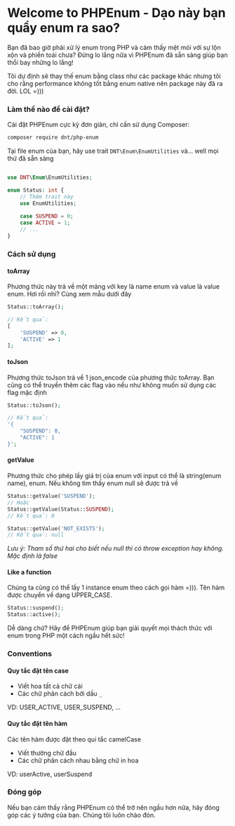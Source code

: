 # Welcome to PHPEnum - Dạo này bạn quẩy enum ra sao?

Bạn đã bao giờ phải xử lý enum trong PHP và cảm thấy mệt mỏi với sự lộn xộn và phiền toái chưa? Đừng lo lắng nữa vì
PHPEnum đã sẵn sàng giúp bạn thổi bay những lo lắng!

Tôi dự định sẽ thay thế enum bằng class như các package khác nhưng tôi cho rằng performance không tốt bằng enum native
nên package này đã ra đời. LOL =)))

### Làm thế nào để cài đặt?

Cài đặt PHPEnum cực kỳ đơn giản, chỉ cần sử dụng Composer:

```bash
composer require dnt/php-enum
```

Tại file enum của bạn, hãy use trait `DNT\Enum\EnumUtilities` và... well mọi thứ đã sẵn sàng

```php

use DNT\Enum\EnumUtilities;

enum Status: int {
    // Thêm trait này
    use EnumUtilities;
    
    case SUSPEND = 0;
    case ACTIVE = 1;
    // ...
}
```

### Cách sử dụng

#### toArray

Phương thức này trả về một mảng với key là name enum và value là value enum. Hơi rối nhỉ? Cùng xem mẫu dưới đây

```php
Status::toArray();

// Kết quả:
[
    'SUSPEND' => 0,
    'ACTIVE' => 1
];
```

#### toJson

Phương thức toJson trả về 1 json_encode của phương thức toArray. Bạn cũng có thể truyền thêm các flag vào nếu như không
muốn sử dụng các flag mặc định

```php
Status::toJson();

// Kết quả:
'{
    "SUSPEND": 0,
    "ACTIVE": 1
}';
```

#### getValue

Phương thức cho phép lấy giá trị của enum với input có thể là string(enum name), enum. Nếu không tìm thấy enum null sẽ
được trả về

```php
Status::getValue('SUSPEND');
// Hoặc
Status::getValue(Status::SUSPEND);
// Kết quả: 0
```

```php
Status::getValue('NOT_EXISTS');
// Kết quả: null
```

*Lưu ý: Tham số thứ hai cho biết nếu null thì có throw exception hay không. Mặc định là false*

#### Like a function

Chúng ta cũng có thể lấy 1 instance enum theo cách gọi hàm =))). Tên hàm được chuyển về dạng UPPER_CASE.

```php
Status::suspend();
Status::active();
```

Dễ dàng chứ? Hãy để PHPEnum giúp bạn giải quyết mọi thách thức với enum trong PHP một cách ngầu hết sức!

### Conventions

#### Quy tắc đặt tên case

- Viết hoa tất cả chữ cái
- Các chữ phân cách bởi dấu `_`

VD: USER_ACTIVE, USER_SUSPEND, ...

#### Quy tắc đặt tên hàm

Các tên hàm được đặt theo qui tắc camelCase

- Viết thường chữ đầu
- Các chữ phân cách nhau bằng chữ in hoa

VD: userActive, userSuspend

### Đóng góp

Nếu bạn cảm thấy rằng PHPEnum có thể trở nên ngầu hơn nữa, hãy đóng góp các ý tưởng của bạn. Chúng tôi luôn chào đón.
